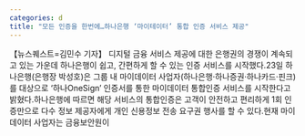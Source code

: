 ```yaml
---
categories: d
title: "모든 인증을 한번에…하나은행 ‘마이테이터’ 통합 인증 서비스 제공"
---
```

【뉴스퀘스트=김민수 기자】 디지털 금융 서비스 제공에 대한 은행권의 경쟁이 계속되고 있는 가운데 하나은행이 쉽고, 간편하게 할 수 있는 인증 서비스를 시작했다.23일 하나은행(은행장 박성호)은 그룹 내 마이데이터 사업자(하나은행·하나증권·하나카드·핀크)를 대상으로 ‘하나OneSign’ 인증서를 통한 마이데이터 통합인증 서비스를 시작한다고 밝혔다.하나은행에 따르면 해당 서비스의 통합인증은 고객이 안전하고 편리하게 1회 인증만으로 다수 정보 제공자에게 개인 신용정보 전송 요구권 행사를 할 수 있다.현재 마이데이터 사업자는 금융보안원이 